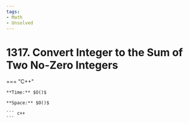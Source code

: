 ```yaml
---
tags:
- Math
- Unsolved
---
```



# 1317. Convert Integer to the Sum of Two No-Zero Integers

=== "C++"

    **Time:** $O()$

    **Space:** $O()$

    ``` c++
    ```